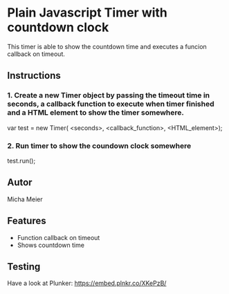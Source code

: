 # Plain Javascript Timer with countdown clock

This timer is able to show the countdown time and executes a funcion callback on timeout.

## Instructions

### 1. Create a new Timer object by passing the timeout time in seconds, a callback function to execute when timer finished and a HTML element to show the timer somewhere.
   
var test = new Timer( \<seconds>, <callback_function>, <HTML_element>);

### 2. Run timer to show the coundown clock somewhere

test.run();

## Autor 
Micha Meier

## Features
<ul>
 <li>Function callback on timeout </li>
<li>Shows countdown time</li>
</ul>

## Testing
Have a look at Plunker: https://embed.plnkr.co/XKePzB/
